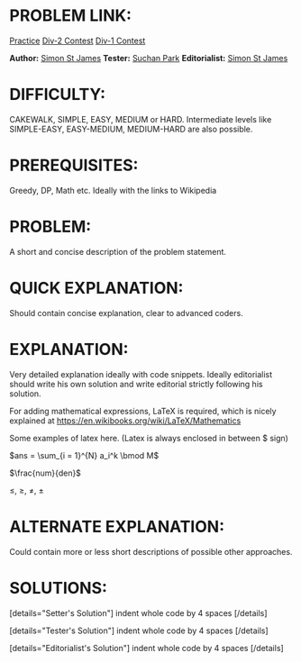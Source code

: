 # PROBLEM LINK:

[Practice](https://www.codechef.com/problems/MOVCOIN2)
[Div-2 Contest](https://www.codechef.com/SEPT20B/problems/MOVCOIN2)
[Div-1 Contest](https://www.codechef.com/SEPT20A/problems/MOVCOIN2)

**Author:** [Simon St James](https://www.codechef.com/users/ssjgz)
**Tester:** [Suchan Park](https://www.codechef.com/users/tncks0121)
**Editorialist:** [Simon St James](https://www.codechef.com/users/ssjgz)

# DIFFICULTY:
CAKEWALK, SIMPLE, EASY, MEDIUM or HARD.
Intermediate levels like SIMPLE-EASY, EASY-MEDIUM, MEDIUM-HARD are also possible.

# PREREQUISITES:
Greedy, DP, Math etc. Ideally with the links to Wikipedia

# PROBLEM:
A short and concise description of the problem statement.

# QUICK EXPLANATION:
Should contain concise explanation, clear to advanced coders.

# EXPLANATION:
Very detailed explanation ideally with code snippets.
Ideally editorialist should write his own solution
and write editorial strictly following his solution.

For adding mathematical expressions, LaTeX is required, which is nicely explained at https://en.wikibooks.org/wiki/LaTeX/Mathematics

Some examples of latex here. (Latex is always enclosed in between $ sign)

$ans = \sum_{i = 1}^{N} a_i^k \bmod M$

$\frac{num}{den}$

$\leq$, $\geq$, $\neq$, $\pm$

# ALTERNATE EXPLANATION:
Could contain more or less short descriptions of possible other approaches.

# SOLUTIONS:

[details="Setter's Solution"]
indent whole code by 4 spaces
[/details]

[details="Tester's Solution"]
indent whole code by 4 spaces
[/details]

[details="Editorialist's Solution"]
indent whole code by 4 spaces
[/details]

